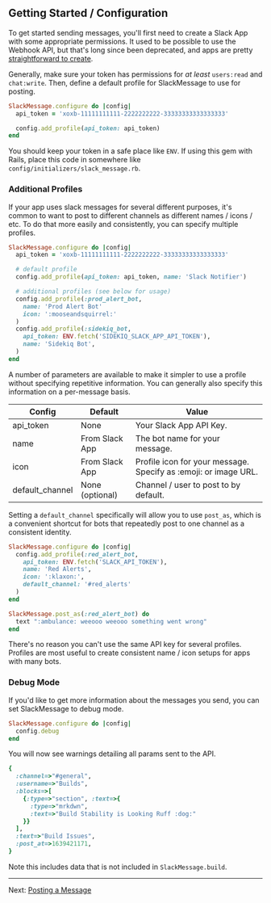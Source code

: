 ## Getting Started / Configuration

To get started sending messages, you'll first need to create a Slack App with
some appropriate permissions. It used to be possible to use the Webhook API,
but that's long since been deprecated, and apps are pretty [straightforward to
create](https://api.slack.com/tutorials/tracks/getting-a-token).

Generally, make sure your token has permissions for _at least_ `users:read` and
`chat:write`. Then, define a default profile for SlackMessage to use for
posting.

```ruby
SlackMessage.configure do |config|
  api_token = 'xoxb-11111111111-2222222222-33333333333333333'

  config.add_profile(api_token: api_token)
end
```

You should keep your token in a safe place like `ENV`. If using this gem with
Rails, place this code in somewhere like
`config/initializers/slack_message.rb`.

### Additional Profiles

If your app uses slack messages for several different purposes, it's common to
want to post to different channels as different names / icons / etc. To do that
more easily and consistently, you can specify multiple profiles.

```ruby
SlackMessage.configure do |config|
  api_token = 'xoxb-11111111111-2222222222-33333333333333333'

  # default profile
  config.add_profile(api_token: api_token, name: 'Slack Notifier')

  # additional profiles (see below for usage)
  config.add_profile(:prod_alert_bot,
    name: 'Prod Alert Bot'
    icon: ':mooseandsquirrel:'
  )
  config.add_profile(:sidekiq_bot,
    api_token: ENV.fetch('SIDEKIQ_SLACK_APP_API_TOKEN'),
    name: 'Sidekiq Bot',
  )
end
```

A number of parameters are available to make it simpler to use a profile
without specifying repetitive information. You can generally also specify this
information on a per-message basis.

| Config          | Default         | Value                                                           |
|-----------------|-----------------|-----------------------------------------------------------------|
| api_token       | None            | Your Slack App API Key.                                         |
| name            | From Slack App  | The bot name for your message.                                  |
| icon            | From Slack App  | Profile icon for your message. Specify as :emoji: or image URL. |
| default_channel | None (optional) | Channel / user to post to by default.                           |


Setting a `default_channel` specifically will allow you to use `post_as`, which
is a convenient shortcut for bots that repeatedly post to one channel as a
consistent identity.

```ruby
SlackMessage.configure do |config|
  config.add_profile(:red_alert_bot,
    api_token: ENV.fetch('SLACK_API_TOKEN'),
    name: 'Red Alerts',
    icon: ':klaxon:',
    default_channel: '#red_alerts'
  )
end

SlackMessage.post_as(:red_alert_bot) do
  text ":ambulance: weeooo weeooo something went wrong"
end
```

There's no reason you can't use the same API key for several profiles. Profiles
are most useful to create consistent name / icon setups for apps with many
bots.

### Debug Mode

If you'd like to get more information about the messages you send, you can set
SlackMessage to debug mode.

```ruby
SlackMessage.configure do |config|
  config.debug
end
```

You will now see warnings detailing all params sent to the API.

```ruby
{
  :channel=>"#general",
  :username=>"Builds",
  :blocks=>[
    {:type=>"section", :text=>{
      :type=>"mrkdwn",
      :text=>"Build Stability is Looking Ruff :dog:"
    }}
  ],
  :text=>"Build Issues",
  :post_at=>1639421171,
}
```

Note this includes data that is not included in `SlackMessage.build`.

---

Next: [Posting a Message](https://jmmastey.github.io/slack_message/02_posting_a_message)
